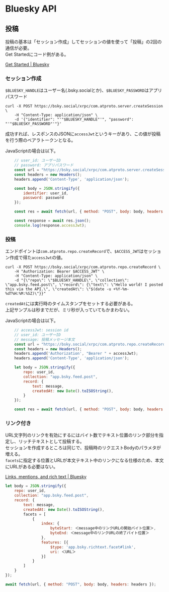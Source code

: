 # Bluesky API

## 投稿

投稿の基本は「セッション作成」してセッションの値を使って「投稿」の2回の通信が必要。  
Get Startedにコード例がある。

[Get Started | Bluesky](https://docs.bsky.app/docs/get-started)

### セッション作成

`$BLUESKY_HANDLE`はユーザー名(<your-id>.bsky.socialとか)、`$BLUESKY_PASSWORD`はアプリパスワード

```console
curl -X POST https://bsky.social/xrpc/com.atproto.server.createSession \
    -H "Content-Type: application/json" \
    -d '{"identifier": "'"$BLUESKY_HANDLE"'", "password": "'"$BLUESKY_PASSWORD"'"}'
```

成功すれば、レスポンスのJSONに`accessJwt`というキーがあり、この値が投稿を行う際のベアラトークンとなる。

JavaScriptの場合は以下。

```javascript
    // user_id: ユーザーID
    // password: アプリパスワード
    const url = "https://bsky.social/xrpc/com.atproto.server.createSession";
    const headers = new Headers();
    headers.append('Content-Type', 'application/json');

    const body = JSON.stringify({
        identifier: user_id,
        password: password
    });

    const res = await fetch(url, { method: "POST", body: body, headers: headers });

    const response = await res.json();
    console.log(response.accessJwt);
```

### 投稿

エンドポイントは`com.atproto.repo.createRecord`で、`$ACCESS_JWT`はセッション作成で得た`accessJwt`の値。

```console
curl -X POST https://bsky.social/xrpc/com.atproto.repo.createRecord \
    -H "Authorization: Bearer $ACCESS_JWT" \
    -H "Content-Type: application/json" \
    -d "{\"repo\": \"$BLUESKY_HANDLE\", \"collection\": \"app.bsky.feed.post\", \"record\": {\"text\": \"Hello world! I posted this via the API.\", \"createdAt\": \"$(date -u +%Y-%m-%dT%H:%M:%SZ)\"}}"
```

`createdAt`には実行時のタイムスタンプをセットする必要がある。  
上記サンプルは秒までだが、ミリ秒が入っていてもかまわない。

JavaScriptの場合は以下。

```javascript
    // accessJwt: session id
    // user_id: ユーザーID
    // message: 投稿メッセージ本文
    const url = "https://bsky.social/xrpc/com.atproto.repo.createRecord";
    const headers = new Headers();
    headers.append('Authorization', "Bearer " + accessJwt);
    headers.append('Content-Type', 'application/json');

    let body = JSON.stringify({
        repo: user_id,
        collection: "app.bsky.feed.post",
        record: {
            text: message,
            createdAt: new Date().toISOString(),
        }
    });

    const res = await fetch(url, { method: "POST", body: body, headers: headers });
```

### リンク付き

URL文字列のリンクを有効にするにはバイト数でテキスト位置のリンク部分を指定し、リッチテキストとして投稿する。  
セッションを作成するところは同じで、投稿時のリクエストBodyのパラメタが増える。  
`facets`に指定する位置とURLが本文テキスト中のリンクになる仕様のため、本文にURLがある必要はない。

[Links, mentions, and rich text | Bluesky](https://docs.bsky.app/docs/advanced-guides/post-richtext)

```javascript
let body = JSON.stringify({
    repo: user_id,
    collection: "app.bsky.feed.post",
    record: {
        text: message,
        createdAt: new Date().toISOString(),
        facets = [
            {
                index: {
                    byteStart: ＜message中のリンクURLの開始バイト位置＞,
                    byteEnd: ＜message中のリンクURLの終了バイト位置＞
                },
                features: [{
                    $type: 'app.bsky.richtext.facet#link',
                    uri: ＜URL＞
                }]
            }
        ]
    }
});

await fetch(url, { method: "POST", body: body, headers: headers });
```
